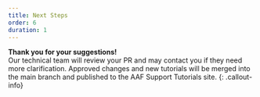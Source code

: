 ```yaml
---
title: Next Steps
order: 6
duration: 1
---
```


<strong>Thank you for your suggestions!</strong>
<br>
Our technical team will review your PR and may contact you if they need more clarification. Approved changes and new tutorials will be merged into the main branch and published to the AAF Support Tutorials site.
{: .callout-info}
